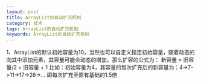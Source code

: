 ```yaml
---
layout: post
title: ArrayList的自动扩充机制
category: 技术
tags: ArrayList的自动扩充机制
keywords: ArrayList的自动扩充机制
---
```


1、ArrayList的默认初始容量为10，当然也可以自定义指定初始容量，随着动态的向其中添加元素，其容量可能会动态的增加，那么扩容的公式为：
新容量 = 旧容量/2 + 旧容量 + 1
比如：初始容量为4，其容量的每次扩充后的新容量为：4->7->11->17->26->...
即每次扩充至原有基础的1.5倍